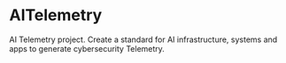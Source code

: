# AITelemetry
AI Telemetry project. Create a standard for AI infrastructure, systems and apps to generate cybersecurity Telemetry.
